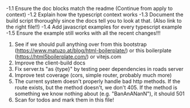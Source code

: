 
-1.1 Ensure the doc blocks match the readme (Continue from apply to context)
-1.2 Explain how the typescript context works
-1.3 Document the build script thoroughly since the docs tell you to look at that. (Also link to the right file!!)
-1.4 Add javascript examples for every typescript example
-1.5 Ensure the example still works with all the recent changes!!!
1. See if we should pull anything over from this bootstrap (https://www.matuzo.at/blog/html-boilerplate/) or this boilerplate (https://html5boilerplate.com/) or vitejs.com
2. Improve the client-build docs
3. Fix server.ts "as {type}" by testing peer dependencies in roads server
4. Improve test coverage (cors, simple router, probably much more)
5. The current system doesn't properly handle bad http methods. If the route exists, but the method doesn't, we don't 405. If the method is something we know nothing about (e.g. "BanAnANanN"), it should 501
6. Scan for todos and mark them in this file!
